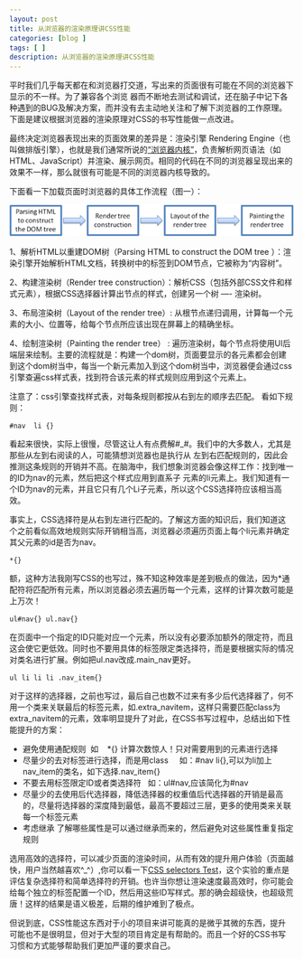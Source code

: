 ```yaml
---
layout: post
title: 从浏览器的渲染原理讲CSS性能
categories: [blog ]
tags: [ ]
description: 从浏览器的渲染原理讲CSS性能
---
```


平时我们几乎每天都在和浏览器打交道，写出来的页面很有可能在不同的浏览器下显示的不一样。为了兼容各个浏览 器而不断地去测试和调试，还在脑子中记下各种遇到的BUG及解决方案，而并没有去主动地关注和了解下浏览器的工作原理。下面是建议根据浏览器的渲染原理对CSS的书写性能做一点改进。

最终决定浏览器表现出来的页面效果的差异是：渲染引擎 Rendering Engine（也叫做排版引擎），也就是我们通常所说的[“浏览器内核”](http://www.smallni.com/?p=106)，负责解析网页语法（如HTML、JavaScript）并渲染、展示网页。相同的代码在不同的浏览器呈现出来的效果不一样，那么就很有可能是不同的浏览器内核导致的。

下面看一下加载页面时浏览器的具体工作流程（图一）：

![](../img/uploads/2012/10/0_1315384739kRCC.png)

1、解析HTML以重建DOM树（Parsing HTML to construct the DOM tree ）：渲染引擎开始解析HTML文档，转换树中的标签到DOM节点，它被称为“内容树”。

2、构建渲染树（Render tree construction）：解析CSS（包括外部CSS文件和样式元素），根据CSS选择器计算出节点的样式，创建另一个树 —- 渲染树。

3、布局渲染树（Layout of the render tree）: 从根节点递归调用，计算每一个元素的大小、位置等，给每个节点所应该出现在屏幕上的精确坐标。

4、绘制渲染树（Painting the render tree） : 遍历渲染树，每个节点将使用UI后端层来绘制。主要的流程就是：构建一个dom树，页面要显示的各元素都会创建到这个dom树当中，每当一个新元素加入到这个dom树当中，浏览器便会通过css引擎查遍css样式表，找到符合该元素的样式规则应用到这个元素上。

注意了：css引擎查找样式表，对每条规则都按从右到左的顺序去匹配。 看如下规则：

	#nav  li {}

看起来很快，实际上很慢，尽管这让人有点费解#_#。我们中的大多数人，尤其是那些从左到右阅读的人，可能猜想浏览器也是执行从 左到右匹配规则的，因此会推测这条规则的开销并不高。在脑海中，我们想象浏览器会像这样工作：找到唯一的ID为nav的元素，然后把这个样式应用到直系子 元素的li元素上。我们知道有一个ID为nav的元素，并且它只有几个Li子元素，所以这个CSS选择符应该相当高效。

事实上，CSS选择符是从右到左进行匹配的。了解这方面的知识后，我们知道这个之前看似高效地规则实际开销相当高，浏览器必须遍历页面上每个li元素并确定其父元素的id是否为nav。

	*{}

额，这种方法我刚写CSS的也写过，殊不知这种效率是差到极点的做法，因为*通配符将匹配所有元素，所以浏览器必须去遍历每一个元素，这样的计算次数可能是上万次！

	ul#nav{} ul.nav{}

在页面中一个指定的ID只能对应一个元素，所以没有必要添加额外的限定符，而且这会使它更低效。同时也不要用具体的标签限定类选择符，而是要根据实际的情况对类名进行扩展。例如把ul.nav改成.main_nav更好。

	ul li li li .nav_item{}

对于这样的选择器，之前也写过，最后自己也数不过来有多少后代选择器了，何不用一个类来关联最后的标签元素，如.extra_navitem，这样只需要匹配class为extra_navitem的元素，效率明显提升了对此，在CSS书写过程中，总结出如下性能提升的方案：

* 避免使用通配规则  如    *{} 计算次数惊人！只对需要用到的元素进行选择  
* 尽量少的去对标签进行选择，而是用class     如：#nav li{},可以为li加上nav_item的类名，如下选择.nav_item{}  
* 不要去用标签限定ID或者类选择符   如：ul#nav,应该简化为#nav  
* 尽量少的去使用后代选择器，降低选择器的权重值后代选择器的开销是最高的，尽量将选择器的深度降到最低，最高不要超过三层，更多的使用类来关联每一个标签元素  
* 考虑继承 了解哪些属性是可以通过继承而来的，然后避免对这些属性重复指定规则


选用高效的选择符，可以减少页面的渲染时间，从而有效的提升用户体验（页面越快，用户当然越喜欢^_^）,你可以看一下[CSS selectors Test](http://websqq.org)，这个实验的重点是评估复杂选择符和简单选择符的开销。也许当你想让渲染速度最高效时，你可能会给每个独立的标签配置一个ID，然后用这些ID写样式。那的确会超级快，也超级荒唐！这样的结果是语义极差，后期的维护难到了极点。

但说到底，CSS性能这东西对于小的项目来讲可能真的是微乎其微的东西，提升可能也不是很明显，但对于大型的项目肯定是有帮助的。而且一个好的CSS书写习惯和方式能够帮助我们更加严谨的要求自己。